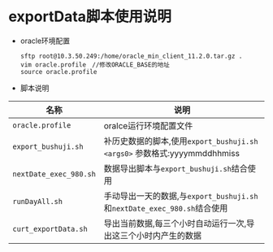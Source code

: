 exportData脚本使用说明
====================
*	oracle环境配置

		sftp root@10.3.50.249:/home/oracle_min_client_11.2.0.tar.gz .
		vim oracle.profile　//修改ORACLE_BASE的地址
		source oracle.profile

*	脚本说明

|名称	|说明	|
|-------|-------|
|`oracle.profile`	|oralce运行环境配置文件|
|`export_bushuji.sh`	|补历史数据的脚本,使用`export_bushuji.sh　<args0>` 参数格式:yyyymmddhhmiss
|`nextDate_exec_980.sh`	|数据导出脚本与`export_bushuji.sh`结合使用
|`runDayAll.sh`	|手动导出一天的数据,与`export_bushuji.sh`和`nextDate_exec_980.sh`结合使用
|`curt_exportData.sh`	|导出当前数据,每三个小时自动运行一次,导出这三个小时内产生的数据
